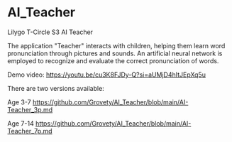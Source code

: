 # AI_Teacher
Lilygo T-Circle S3 AI Teacher

The application "Teacher" interacts with children, helping them learn word pronunciation through pictures and sounds.
An artificial neural network is employed to recognize and evaluate the correct pronunciation of words.

Demo video: [https://youtu.be/cu3K8FJDy-Q?si=aUMjD4hItJEpXq5u ](https://youtu.be/PvLMZ81CnTQ)

There are two versions available:

Age 3-7  https://github.com/Grovety/AI_Teacher/blob/main/AI-Teacher_3p.md

Age 7-14 https://github.com/Grovety/AI_Teacher/blob/main/AI-Teacher_7p.md 
